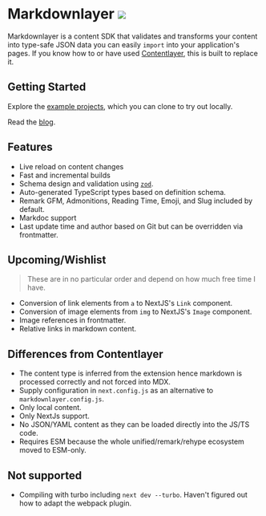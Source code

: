 # Markdownlayer [![](https://badgen.net/npm/v/markdownlayer)](https://www.npmjs.com/package/markdownlayer)

Markdownlayer is a content SDK that validates and transforms your content into type-safe JSON data you can easily `import` into your application's pages. If you know how to or have used [Contentlayer](https://github.com/contentlayerdev/contentlayer), this is built to replace it.

## Getting Started

Explore the [example projects](/examples), which you can clone to try out locally.

Read the [blog](https://maxwellweru.com/blog/2024/03/replacing-contentlayer-with-markdownlayer).

## Features

- Live reload on content changes
- Fast and incremental builds
- Schema design and validation using [`zod`](https://www.npmjs.com/package/zod).
- Auto-generated TypeScript types based on definition schema.
- Remark GFM, Admonitions, Reading Time, Emoji, and Slug included by default.
- Markdoc support
- Last update time and author based on Git but can be overridden via frontmatter.

## Upcoming/Wishlist

> These are in no particular order and depend on how much free time I have.

- Conversion of link elements from `a` to NextJS's `Link` component.
- Conversion of image elements from `img` to NextJS's `Image` component.
- Image references in frontmatter.
- Relative links in markdown content.

## Differences from Contentlayer

- The content type is inferred from the extension hence markdown is processed correctly and not forced into MDX.
- Supply configuration in `next.config.js` as an alternative to `markdownlayer.config.js`.
- Only local content.
- Only NextJs support.
- No JSON/YAML content as they can be loaded directly into the JS/TS code.
- Requires ESM because the whole unified/remark/rehype ecosystem moved to ESM-only.

## Not supported

- Compiling with turbo including `next dev --turbo`. Haven't figured out how to adapt the webpack plugin.
